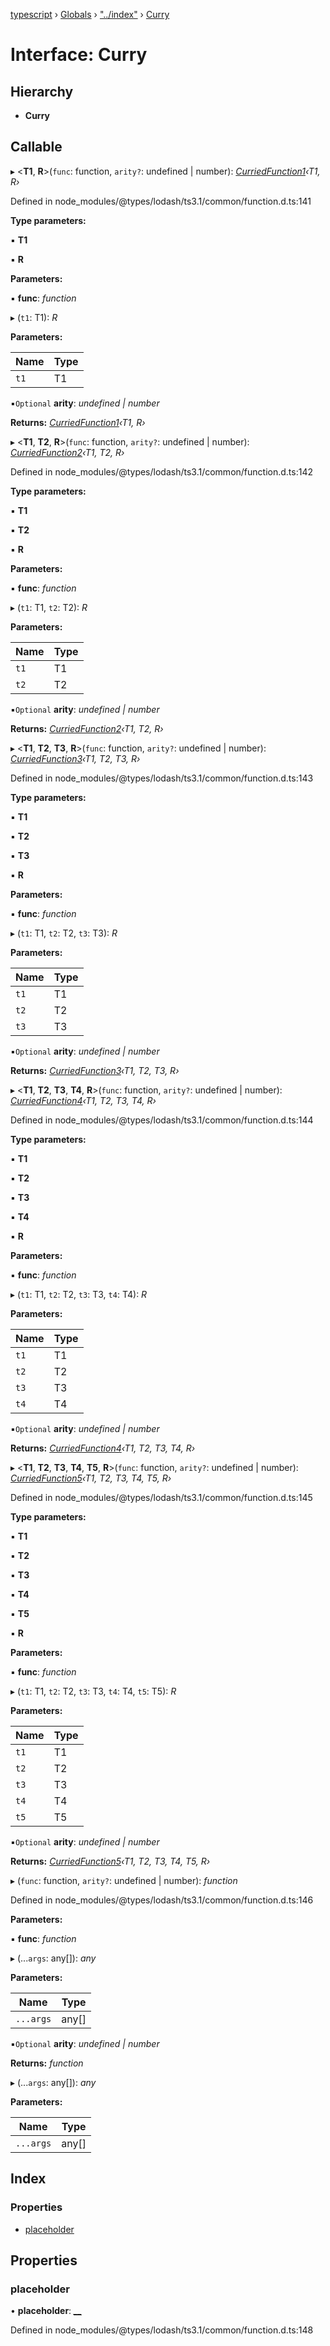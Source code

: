 [typescript](../README.md) › [Globals](../globals.md) › ["../index"](../modules/____index_.md) › [Curry](____index_.curry.md)

# Interface: Curry

## Hierarchy

* **Curry**

## Callable

▸ <**T1**, **R**>(`func`: function, `arity?`: undefined | number): *[CurriedFunction1](____index_.curriedfunction1.md)‹T1, R›*

Defined in node_modules/@types/lodash/ts3.1/common/function.d.ts:141

**Type parameters:**

▪ **T1**

▪ **R**

**Parameters:**

▪ **func**: *function*

▸ (`t1`: T1): *R*

**Parameters:**

Name | Type |
------ | ------ |
`t1` | T1 |

▪`Optional`  **arity**: *undefined | number*

**Returns:** *[CurriedFunction1](____index_.curriedfunction1.md)‹T1, R›*

▸ <**T1**, **T2**, **R**>(`func`: function, `arity?`: undefined | number): *[CurriedFunction2](____index_.curriedfunction2.md)‹T1, T2, R›*

Defined in node_modules/@types/lodash/ts3.1/common/function.d.ts:142

**Type parameters:**

▪ **T1**

▪ **T2**

▪ **R**

**Parameters:**

▪ **func**: *function*

▸ (`t1`: T1, `t2`: T2): *R*

**Parameters:**

Name | Type |
------ | ------ |
`t1` | T1 |
`t2` | T2 |

▪`Optional`  **arity**: *undefined | number*

**Returns:** *[CurriedFunction2](____index_.curriedfunction2.md)‹T1, T2, R›*

▸ <**T1**, **T2**, **T3**, **R**>(`func`: function, `arity?`: undefined | number): *[CurriedFunction3](____index_.curriedfunction3.md)‹T1, T2, T3, R›*

Defined in node_modules/@types/lodash/ts3.1/common/function.d.ts:143

**Type parameters:**

▪ **T1**

▪ **T2**

▪ **T3**

▪ **R**

**Parameters:**

▪ **func**: *function*

▸ (`t1`: T1, `t2`: T2, `t3`: T3): *R*

**Parameters:**

Name | Type |
------ | ------ |
`t1` | T1 |
`t2` | T2 |
`t3` | T3 |

▪`Optional`  **arity**: *undefined | number*

**Returns:** *[CurriedFunction3](____index_.curriedfunction3.md)‹T1, T2, T3, R›*

▸ <**T1**, **T2**, **T3**, **T4**, **R**>(`func`: function, `arity?`: undefined | number): *[CurriedFunction4](____index_.curriedfunction4.md)‹T1, T2, T3, T4, R›*

Defined in node_modules/@types/lodash/ts3.1/common/function.d.ts:144

**Type parameters:**

▪ **T1**

▪ **T2**

▪ **T3**

▪ **T4**

▪ **R**

**Parameters:**

▪ **func**: *function*

▸ (`t1`: T1, `t2`: T2, `t3`: T3, `t4`: T4): *R*

**Parameters:**

Name | Type |
------ | ------ |
`t1` | T1 |
`t2` | T2 |
`t3` | T3 |
`t4` | T4 |

▪`Optional`  **arity**: *undefined | number*

**Returns:** *[CurriedFunction4](____index_.curriedfunction4.md)‹T1, T2, T3, T4, R›*

▸ <**T1**, **T2**, **T3**, **T4**, **T5**, **R**>(`func`: function, `arity?`: undefined | number): *[CurriedFunction5](____index_.curriedfunction5.md)‹T1, T2, T3, T4, T5, R›*

Defined in node_modules/@types/lodash/ts3.1/common/function.d.ts:145

**Type parameters:**

▪ **T1**

▪ **T2**

▪ **T3**

▪ **T4**

▪ **T5**

▪ **R**

**Parameters:**

▪ **func**: *function*

▸ (`t1`: T1, `t2`: T2, `t3`: T3, `t4`: T4, `t5`: T5): *R*

**Parameters:**

Name | Type |
------ | ------ |
`t1` | T1 |
`t2` | T2 |
`t3` | T3 |
`t4` | T4 |
`t5` | T5 |

▪`Optional`  **arity**: *undefined | number*

**Returns:** *[CurriedFunction5](____index_.curriedfunction5.md)‹T1, T2, T3, T4, T5, R›*

▸ (`func`: function, `arity?`: undefined | number): *function*

Defined in node_modules/@types/lodash/ts3.1/common/function.d.ts:146

**Parameters:**

▪ **func**: *function*

▸ (...`args`: any[]): *any*

**Parameters:**

Name | Type |
------ | ------ |
`...args` | any[] |

▪`Optional`  **arity**: *undefined | number*

**Returns:** *function*

▸ (...`args`: any[]): *any*

**Parameters:**

Name | Type |
------ | ------ |
`...args` | any[] |

## Index

### Properties

* [placeholder](____index_.curry.md#placeholder)

## Properties

###  placeholder

• **placeholder**: *[__](../modules/____index_.md#__)*

Defined in node_modules/@types/lodash/ts3.1/common/function.d.ts:148
